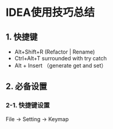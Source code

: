 # IDEA使用技巧总结

## 1. 快捷键

* Alt+Shift+R    (Refactor | Rename)
* Ctrl+Alt+T    surrounded with try catch
* Alt + Insert  （generate get and set）





## 2. 必备设置

### 2-1. 快捷键设置

File -> Setting -> Keymap